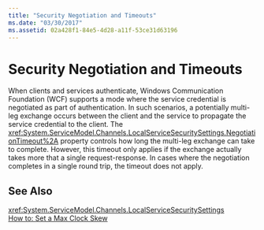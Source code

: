 ```yaml
---
title: "Security Negotiation and Timeouts"
ms.date: "03/30/2017"
ms.assetid: 02a428f1-84e5-4d28-a11f-53ce31d63196
---
```

# Security Negotiation and Timeouts
When clients and services authenticate, Windows Communication Foundation (WCF) supports a mode where the service credential is negotiated as part of authentication. In such scenarios, a potentially multi-leg exchange occurs between the client and the service to propagate the service credential to the client. The <xref:System.ServiceModel.Channels.LocalServiceSecuritySettings.NegotiationTimeout%2A> property controls how long the multi-leg exchange can take to complete. However, this timeout only applies if the exchange actually takes more that a single request-response. In cases where the negotiation completes in a single round trip, the timeout does not apply.  
  
## See Also  
 <xref:System.ServiceModel.Channels.LocalServiceSecuritySettings>  
 [How to: Set a Max Clock Skew](../../../../docs/framework/wcf/feature-details/how-to-set-a-max-clock-skew.md)
